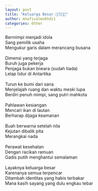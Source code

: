 ```yaml
---
layout: post
title: "Keluarga Besar 🌈🕒🇮🇩"
author: mnafisalmukhdi1
categories: Other
---
```

Bermimpi menjadi idola<br>
Sang pemilik usaha<br>
Mengukur garis dalam merancang busana<br>
<br>
Dimensi yang terjaga<br>
Buruh juga pekerja<br>
Penjaga bukan biwara (sudah tiada)<br>
Lelap tidur di Antartika<br>
<br>
Turun ke bumi dari sana<br>
Menjelajah ruang dan waktu meski lupa<br>
Berdiri penuh mimpi, sang putri mahkota<br>
<br>
Pahlawan kesiangan<br>
Mencari ikan di lautan<br>
Berharap dijaga keamanan<br>
<br>
Buah berwarna setelah nila<br>
Kejutan dibalik pita<br>
Merangkai nada<br>
<br>
Perawat kesehatan<br>
Dengan racikan ramuan<br>
Gadis putih menghantui semalaman<br>
<br>
Layaknya keluarga besar<br>
Karenanya semua terpencar<br>
Ditambah identitas yang habis terbakar<br>
Mana kasih sayang yang dulu engkau tebar
